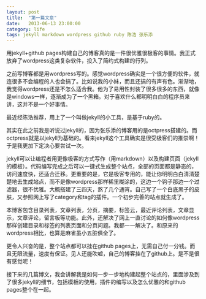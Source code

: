 ```yaml
---
layout: post
title:  "第一篇文章"
date:   2013-06-13 23:00:00
category: life
tags: jekyll markdown wordpress github ruby 陈浩 张乐添
---
```

<p class="excerpt">
<!--excerpt-->
用jekyll+github pages构建自己的博客真的是一件很优雅很极客的事情。我正式放弃了wordpress这类复杂软件，投入了简约式构建的行列。
<!--excerpt-->
</p>


之前写博客都是用wordpress写的。感觉wordpress确实是一个很方便的软件，就连很多不会编程的人也会搞了。比如说我的小妹，而且还搞的有声有色。渐渐地，我觉得wordpress还是不怎么适合我。他为了易用性封装了很多很多的东西，就像是windows一样，逐渐成为了一个黑箱。对于喜欢什么都明明白白的程序员来讲，这并不是一个好事情。

最近经陈浩推荐，用上了一个叫做jekyll的小工具，是基于ruby的。

其实在此之前我是听说过jekyll的，因为张乐添的博客用的是octpress搭建的。而octpress就是以jekyll为基础的。看来jekyll这个工具确实是很受极客们的推崇啊！于是我更加下定决心要尝试一次。

jekyll可以让编程者用更像极客的方式写作（用markdown）以及构建页面（jekyll的模板）。代码编写完成之后可以一键式生成整个站点，全部的页面都是静态的，访问速度快，还适合迁移。更重要的是，它是极客专用的，能让你明明白白清清楚楚地去生成站点，而不是像wordpress那样稀里糊涂的，这边一个钩子那边一个过滤器，很不优雅。大概搭建了三四天，熬了几个通宵。自己写了一个白底黑子的皮肤，又参照网上写了category和tag的插件。一个初步完善的站点就生成了。

本博客包含目录列表，文章列表，分页，摘要，标签云，最近评论列表，文章显示，文章评论，留言板等功能。此外，还解决了网上一直讨论的如何像wordpress那样创建目录和标签的列表页面和分页问题。我都一一解决了。和原来的wordpress相比，也算是麻雀虽小五脏俱全了。

更令人兴奋的是，整个站点都可以挂在github pages上，无需自己付一分钱。而且无限流量，速度有保证。见人还能吹嘘，自己的博客挂在了github上。是不是很有感觉呢！

接下来的几篇博文，我会讲解我是如何一步一步地构建起整个站点的，里面涉及到了很多jekyll的细节，包括模板的使用，插件的编写以及怎么优雅的和github pages整个在一起。
